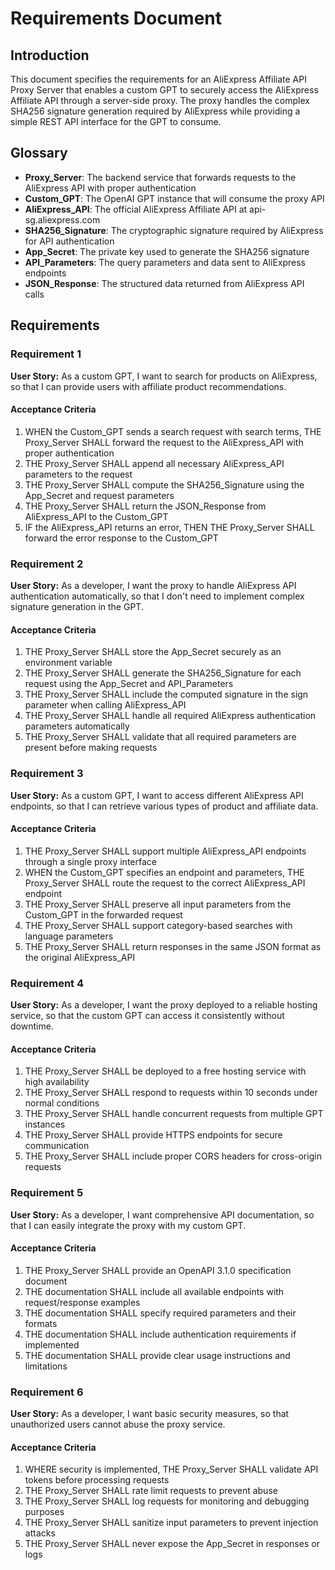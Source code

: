 # Requirements Document

## Introduction

This document specifies the requirements for an AliExpress Affiliate API Proxy Server that enables a custom GPT to securely access the AliExpress Affiliate API through a server-side proxy. The proxy handles the complex SHA256 signature generation required by AliExpress while providing a simple REST API interface for the GPT to consume.

## Glossary

- **Proxy_Server**: The backend service that forwards requests to the AliExpress API with proper authentication
- **Custom_GPT**: The OpenAI GPT instance that will consume the proxy API
- **AliExpress_API**: The official AliExpress Affiliate API at api-sg.aliexpress.com
- **SHA256_Signature**: The cryptographic signature required by AliExpress for API authentication
- **App_Secret**: The private key used to generate the SHA256 signature
- **API_Parameters**: The query parameters and data sent to AliExpress endpoints
- **JSON_Response**: The structured data returned from AliExpress API calls

## Requirements

### Requirement 1

**User Story:** As a custom GPT, I want to search for products on AliExpress, so that I can provide users with affiliate product recommendations.

#### Acceptance Criteria

1. WHEN the Custom_GPT sends a search request with search terms, THE Proxy_Server SHALL forward the request to the AliExpress_API with proper authentication
2. THE Proxy_Server SHALL append all necessary AliExpress_API parameters to the request
3. THE Proxy_Server SHALL compute the SHA256_Signature using the App_Secret and request parameters
4. THE Proxy_Server SHALL return the JSON_Response from AliExpress_API to the Custom_GPT
5. IF the AliExpress_API returns an error, THEN THE Proxy_Server SHALL forward the error response to the Custom_GPT

### Requirement 2

**User Story:** As a developer, I want the proxy to handle AliExpress API authentication automatically, so that I don't need to implement complex signature generation in the GPT.

#### Acceptance Criteria

1. THE Proxy_Server SHALL store the App_Secret securely as an environment variable
2. THE Proxy_Server SHALL generate the SHA256_Signature for each request using the App_Secret and API_Parameters
3. THE Proxy_Server SHALL include the computed signature in the sign parameter when calling AliExpress_API
4. THE Proxy_Server SHALL handle all required AliExpress authentication parameters automatically
5. THE Proxy_Server SHALL validate that all required parameters are present before making requests

### Requirement 3

**User Story:** As a custom GPT, I want to access different AliExpress API endpoints, so that I can retrieve various types of product and affiliate data.

#### Acceptance Criteria

1. THE Proxy_Server SHALL support multiple AliExpress_API endpoints through a single proxy interface
2. WHEN the Custom_GPT specifies an endpoint and parameters, THE Proxy_Server SHALL route the request to the correct AliExpress_API endpoint
3. THE Proxy_Server SHALL preserve all input parameters from the Custom_GPT in the forwarded request
4. THE Proxy_Server SHALL support category-based searches with language parameters
5. THE Proxy_Server SHALL return responses in the same JSON format as the original AliExpress_API

### Requirement 4

**User Story:** As a developer, I want the proxy deployed to a reliable hosting service, so that the custom GPT can access it consistently without downtime.

#### Acceptance Criteria

1. THE Proxy_Server SHALL be deployed to a free hosting service with high availability
2. THE Proxy_Server SHALL respond to requests within 10 seconds under normal conditions
3. THE Proxy_Server SHALL handle concurrent requests from multiple GPT instances
4. THE Proxy_Server SHALL provide HTTPS endpoints for secure communication
5. THE Proxy_Server SHALL include proper CORS headers for cross-origin requests

### Requirement 5

**User Story:** As a developer, I want comprehensive API documentation, so that I can easily integrate the proxy with my custom GPT.

#### Acceptance Criteria

1. THE Proxy_Server SHALL provide an OpenAPI 3.1.0 specification document
2. THE documentation SHALL include all available endpoints with request/response examples
3. THE documentation SHALL specify required parameters and their formats
4. THE documentation SHALL include authentication requirements if implemented
5. THE documentation SHALL provide clear usage instructions and limitations

### Requirement 6

**User Story:** As a developer, I want basic security measures, so that unauthorized users cannot abuse the proxy service.

#### Acceptance Criteria

1. WHERE security is implemented, THE Proxy_Server SHALL validate API tokens before processing requests
2. THE Proxy_Server SHALL rate limit requests to prevent abuse
3. THE Proxy_Server SHALL log requests for monitoring and debugging purposes
4. THE Proxy_Server SHALL sanitize input parameters to prevent injection attacks
5. THE Proxy_Server SHALL never expose the App_Secret in responses or logs